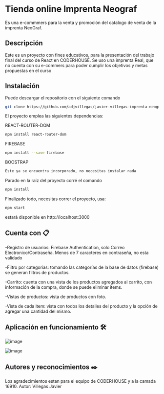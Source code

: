 # Tienda online Imprenta Neograf
Es una e-commmers para la venta y promoción del catalogo de venta de la imprenta NeoGraf.

## Descripción

Este es un proyecto con fines educativos, para la presentación del trabajo final del curso de React en CODERHOUSE. Se uso una imprenta Real, que no cuenta con su e-commers para poder cumplir los objetivos y metas propuestas en el curso

## Instalación

Puede descargar el repositorio con el siguiente comando

```bash
git clone https://github.com/adjvillegas/javier-villegas-imprenta-neograf.git
```
El proyecto emplea las siguientes dependencias:

REACT-ROUTER-DOM
```bash
npm install react-router-dom
```

FIREBASE
```bash
npm install --save firebase
```

BOOSTRAP
```bash
Este ya se encuentra incorporado, no necesitas instalar nada
```

Parado en la raíz del proyecto corré el comando
```bash
npm install
```

Finalizado todo, necesitas correr el proyecto, usa:
```bash
npm start
```
estará disponible en http://localhost:3000

## Cuenta con 📋
-Registro de usuarios: Firebase Authentication, solo Correo Electronico/Contraseña. Menos de 7 caracteres en contraseña, no esta validado

-Filtro por categorías: tomando las categorías de la base de datos (firebase) se generan filtros de productos.

-Carrito: cuenta con una vista de los productos agregados al carrito, con información de la compra, donde se puede eliminar items.

-Vistas de productos: vista de productos con foto.

-Vista de cada item: vista con todos los detalles del producto y la opción de agregar una cantidad del mismo.


## Aplicación en funcionamiento 🛠️

![image](https://firebasestorage.googleapis.com/v0/b/imprentaneografreact.appspot.com/o/Imprenta%20Neograf%20-%20init.gif?alt=media&token=f4451eb6-47b9-416b-beb7-6e3730b197e6)

![image](https://firebasestorage.googleapis.com/v0/b/imprentaneografreact.appspot.com/o/Imprenta%20Neograf%20-%20Google%20Chrome%202021-08-08%2020-50-53.gif?alt=media&token=067ce28f-0b67-4288-a1a6-94d7feb1fe1e)

## Autores y reconocimientos ✒️
Los agradecimientos estan para el equipo de CODERHOUSE y a la camada 16910.
Autor: Villegas Javier



